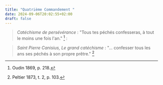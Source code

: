 ```yaml
---
title: "Quatrième Commandement "
date: 2024-09-06T20:02:55+02:00
draft: false
---
```



> *Catéchisme de persévérance* : "Tous tes péchés confesseras, à tout le moins une fois l'an." [^1]
:

[^1]: Oudin 1869, p. 218.

> *Saint Pierre Canisius, Le grand catéchisme* : "... confesser tous les ans ses péchés à son propre prêtre." [^2]

[^2]: Peltier 1873, t. 2, p. 103.

